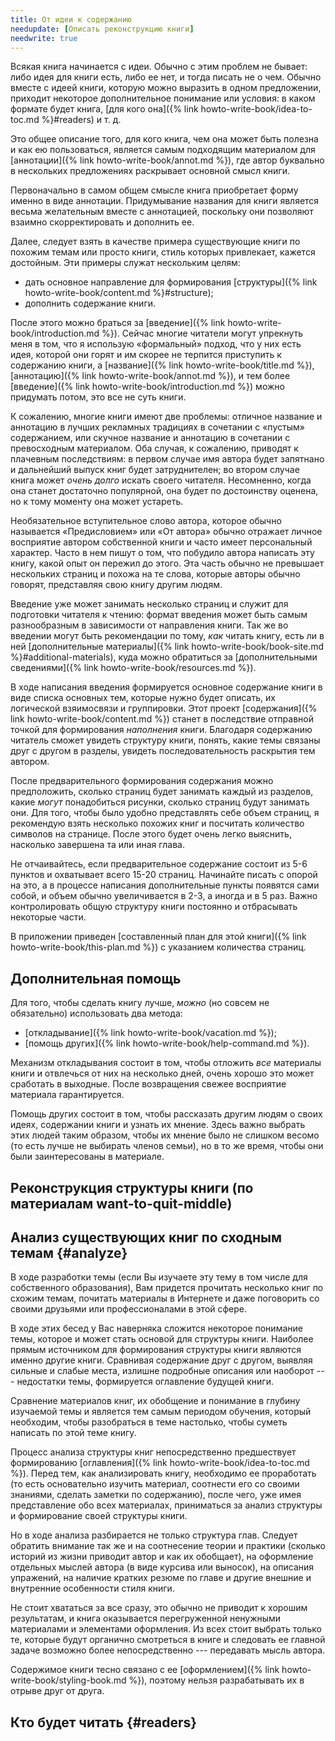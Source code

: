 ```yaml
---
title: От идеи к содержанию
needupdate: [Описать реконструкцию книги]
needwrite: true
---
```


Всякая книга начинается с идеи.  Обычно с этим проблем не бывает: либо
идея для книги есть, либо ее нет, и тогда писать не о чем.  Обычно
вместе с идеей книги, которую можно выразить в одном предложении,
приходит некоторое дополнительное понимание или условия: в каком
формате будет книга, [для кого она]({% link
howto-write-book/idea-to-toc.md %}#readers) и т. д.

Это общее описание того, для кого книга, чем она может быть полезна и
как ею пользоваться, является самым подходящим материалом для
[аннотации]({% link howto-write-book/annot.md %}), где автор буквально
в нескольких предложениях раскрывает основной смысл книги.

Первоначально в самом общем смысле книга приобретает форму именно в
виде аннотации.  Придумывание названия для книги является весьма
желательным вместе с аннотацией, поскольку они позволяют взаимно
скорректировать и дополнить ее.

Далее, следует взять в качестве примера существующие книги по похожим
темам или просто книги, стиль которых привлекает, кажется достойным.
Эти примеры служат нескольким целям:
- дать основное направление для формирования [структуры]({% link
  howto-write-book/content.md %}#structure);
- дополнить содержание книги.

После этого можно браться за [введение]({% link
howto-write-book/introduction.md %}).  Сейчас многие читатели могут
упрекнуть меня в том, что я использую «формальный» подход, что у них
есть идея, которой они горят и им скорее не терпится приступить к
содержанию книги, а [название]({% link howto-write-book/title.md %}),
[аннотацию]({% link howto-write-book/annot.md %}), и тем более
[введение]({% link howto-write-book/introduction.md %}) можно
придумать потом, это все не суть книги.

<a name="bad-annot-or-content"></a>
К сожалению, многие книги имеют две проблемы: отличное название и
аннотацию в лучших рекламных традициях в сочетании с «пустым»
содержанием, или скучное название и аннотацию в сочетании с
превосходным материалом.  Оба случая, к сожалению, приводят к
плачевным последствиям: в первом случае имя автора будет запятнано и
дальнейший выпуск книг будет затруднителен; во втором случае книга
может *очень долго* искать своего читателя.  Несомненно, когда она
станет достаточно популярной, она будет по достоинству оценена, но к
тому моменту она может устареть.

Необязательное вступительное слово автора, которое обычно называется
«Предисловием» или «От автора» обычно отражает личное восприятие
автором собственной книги и часто имеет персональный характер.  Часто
в нем пишут о том, что побудило автора написать эту книгу, какой опыт
он пережил до этого.  Эта часть обычно не превышает нескольких страниц
и похожа на те слова, которые авторы обычно говорят, представляя свою
книгу другим людям.

Введение уже может занимать несколько страниц и служит для подготовки
читателя к чтению: формат введения может быть самым разнообразным в
зависимости от направления книги.  Так же во введении могут быть
рекомендации по тому, *как* читать книгу, есть ли в ней
[дополнительные материалы]({% link
howto-write-book/book-site.md %}#additional-materials), куда можно обратиться за
[дополнительными сведениями]({% link howto-write-book/resources.md
%}).

В ходе написания введения формируется основное содержание книги в виде
списка основных тем, которые нужно будет описать, их логической
взяимосвязи и группировки.  Этот проект [содержания]({% link
howto-write-book/content.md %}) станет в последствие отправной точкой
для формирования *наполнения* книги.  Благодаря содержанию читатель
сможет увидеть структуру книги, понять, какие темы связаны друг с
другом в разделы, увидеть последовательность раскрытия тем автором.

После предварительного формирования содержания можно предположить,
сколько страниц будет занимать каждый из разделов, какие *могут*
понадобиться рисунки, сколько страниц будут занимать они.  Для того,
чтобы было удобно представлять себе объем страниц, я рекомендую взять
несколько похожих книг и посчитать количество символов на странице.
После этого будет очень легко выяснить, насколько завершена та или
иная глава.

Не отчаивайтесь, если предварительное содержание состоит из 5-6
пунктов и охватывает всего 15-20 страниц.  Начинайте писать с опорой
на это, а в процессе написания дополнительные пункты появятся сами
собой, и объем обычно увеличивается в 2-3, а иногда и в 5 раз.  Важно
контролировать общую структуру книги постоянно и отбрасывать некоторые
части.

В приложении приведен [составленный план для этой книги]({% link
howto-write-book/this-plan.md %}) с указанием количества страниц.

## Дополнительная помощь

Для того, чтобы сделать книгу лучше, *можно* (но совсем не
обязательно) использовать два метода:
- [откладывание]({% link howto-write-book/vacation.md %});
- [помощь других]({% link howto-write-book/help-command.md %}).

Механизм откладывания состоит в том, чтобы отложить *все* материалы
книги и отвлечься от них на несколько дней, очень хорошо это может
сработать в выходные.  После возвращения свежее восприятие материала
гарантируется.

Помощь других состоит в том, чтобы рассказать другим людям о своих
идеях, содержании книги и узнать их мнение.  Здесь важно выбрать этих
людей таким образом, чтобы их мнение было не слишком весомо (то есть
лучше не выбирать членов семьи), но в то же время, чтобы они были
заинтересованы в материале.

## Реконструкция структуры книги (по материалам want-to-quit-middle)

## Анализ существующих книг по сходным темам {#analyze}

В ходе разработки темы (если Вы изучаете эту тему в том числе для
собственного образования), Вам придется прочитать несколько книг по
схожим темам, почитать материалы в Интернете и даже поговорить со
своими друзьями или профессионалами в этой сфере.

В ходе этих бесед у Вас наверняка сложится некоторое понимание темы,
которое и может стать основой для структуры книги.  Наиболее прямым
источником для формирования структуры книги являются именно другие
книги.  Сравнивая содержание друг с другом, выявляя сильные и слабые
места, излишне подробные описания или наоборот --- недостатки темы,
формируется оглавление будущей книги.

Сравнение материалов книг, их обобщение и понимание в глубину
изучаемой темы и является тем самым периодом обучения, который
необходим, чтобы разобраться в теме настолько, чтобы суметь написать
по этой теме книгу.

Процесс анализа структуры книг непосредственно предшествует
формированию [оглавления]({% link howto-write-book/idea-to-toc.md %}).
Перед тем, как анализировать книгу, необходимо ее проработать (то есть
основательно изучить материал, соотнести его со своими знаниями,
сделать заметки по содержанию), после чего, уже имея представление обо
всех материалах, приниматься за анализ структуры и формирование своей
структуры книги.

Но в ходе анализа разбирается не только структура глав.  Следует
обратить внимание так же и на соотнесение теории и практики (сколько
историй из жизни приводит автор и как их обобщает), на оформление
отдельных мыслей автора (в виде курсива или выносок), на описания
упражений, на наличие кратких резюме по главе и другие внешние и
внутренние особенности стиля книги.

Не стоит хвататься за все сразу, это обычно не приводит к хорошим
результатам, и книга оказывается перегруженной ненужными материалами и
элементами оформления.  Из всех стоит выбрать только те, которые будут
органично смотреться в книге и следовать ее главной задаче возможно
более непосредственно --- передавать мысль автора.

Содержимое книги тесно связано с ее [оформлением]({% link
howto-write-book/styling-book.md %}), поэтому нельзя разрабатывать их
в отрыве друг от друга.

## Кто будет читать {#readers}
